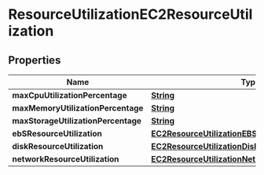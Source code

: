 

# ResourceUtilizationEC2ResourceUtilization


## Properties

| Name | Type | Description | Notes |
|------------ | ------------- | ------------- | -------------|
|**maxCpuUtilizationPercentage** | [**String**](String.md) |  |  [optional] |
|**maxMemoryUtilizationPercentage** | [**String**](String.md) |  |  [optional] |
|**maxStorageUtilizationPercentage** | [**String**](String.md) |  |  [optional] |
|**ebSResourceUtilization** | [**EC2ResourceUtilizationEBSResourceUtilization**](EC2ResourceUtilizationEBSResourceUtilization.md) |  |  [optional] |
|**diskResourceUtilization** | [**EC2ResourceUtilizationDiskResourceUtilization**](EC2ResourceUtilizationDiskResourceUtilization.md) |  |  [optional] |
|**networkResourceUtilization** | [**EC2ResourceUtilizationNetworkResourceUtilization**](EC2ResourceUtilizationNetworkResourceUtilization.md) |  |  [optional] |



